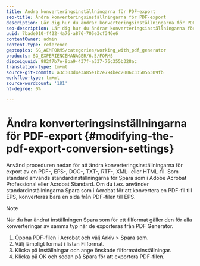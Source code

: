 ```yaml
---
title: Ändra konverteringsinställningarna för PDF-export
seo-title: Ändra konverteringsinställningarna för PDF-export
description: Lär dig hur du ändrar konverteringsinställningarna för PDF-export.
seo-description: Lär dig hur du ändrar konverteringsinställningarna för PDF-export.
uuid: 7bade010-f422-4a76-a876-705e3cf346e6
contentOwner: admin
content-type: reference
geptopics: SG_AEMFORMS/categories/working_with_pdf_generator
products: SG_EXPERIENCEMANAGER/6.5/FORMS
discoiquuid: 982f7b7e-9ba9-437f-a337-76c355b328ac
translation-type: tm+mt
source-git-commit: a3c303d4e3a85e1b2e794bec2006c335056309fb
workflow-type: tm+mt
source-wordcount: '181'
ht-degree: 0%

---
```



# Ändra konverteringsinställningarna för PDF-export {#modifying-the-pdf-export-conversion-settings}

Använd proceduren nedan för att ändra konverteringsinställningarna för export av en PDF-, EPS-, DOC-, TXT-, RTF-, XML- eller HTML-fil. Som standard används standardinställningarna för Spara som i Adobe Acrobat Professional eller Acrobat Standard. Om du t.ex. använder standardinställningarna Spara som i Acrobat för att konvertera en PDF-fil till EPS, konverteras bara en sida från PDF-filen till EPS.

>[!NOTE]
>
>När du har ändrat inställningen Spara som för ett filformat gäller den för alla konverteringar av samma typ när de exporteras från PDF Generator.

1. Öppna PDF-filen i Acrobat och välj Arkiv > Spara som.
1. Välj lämpligt format i listan Filformat.
1. Klicka på Inställningar och ange önskade filformatsinställningar.
1. Klicka på OK och sedan på Spara för att exportera PDF-filen.

